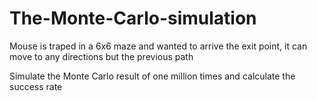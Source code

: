 # The-Monte-Carlo-simulation

Mouse is traped in a 6x6 maze and wanted to arrive the exit point, it can move to any directions but the previous path

Simulate the Monte Carlo result of one million times and calculate the success rate
